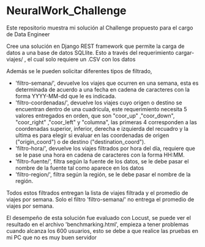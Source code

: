 # NeuralWork_Challenge

Este repositorio muestra mi solución al Challenge propuesto para el cargo de Data Engineer

Cree una solución en Django REST framework que permite la carga de datos a una base de datos SQLlite.
Esto a través del requerimiento cargar-viajes/ , el cual solo requiere un .CSV con los datos

Además se le pueden solicitar diferentes tipos de filtrado, 

* 'filtro-semana/', devuelve los viajes que ocurren en una semana, esta es determinada de acuerdo a una fecha en cadena de caracteres con la  forma YYYY-MM-dd que le es indicada.
* 'filtro-coordenadas/', devuelve los viajes cuyo origen o destino se encuentran dentro de una cuadricula, este requerimiento necesita 5 valores entregados en orden, que son "coor_up" ,"coor_down",  "coor_right" ,"coor_left" y "columna", las primeras 4 corresponden a las coordenadas superior, inferior, derecha e izquierda del recuadro y la ultima es para elegir si evaluar en las coordenadas de origen ("origin_coord") o de destino ("destination_coord"). 
* 'filtro-hora/', devuelve los viajes filtrados por hora del día, requiere que se le pase una hora en cadena de caracteres con la forma HH:MM.
* 'filtro-fuente/', filtra según la fuente de los datos, se le debe pasar el nombre de la fuente tal como aparece en los datos 
* 'filtro-region/', filtra según la región, se le debe pasar el nombre de la región.

Todos estos filtrados entregan la lista de viajes filtrada y el promedio de viajes por semana.
Solo el filtro  'filtro-semana/' no entrega el promedio de viajes por semana.


El desempeño de esta solución fue evaluado con Locust, se puede ver el resultado en el archivo 'benchmarking.html', empieza a tener problemas cuando alcanza los 600 usuarios, esto se debe a que realice las pruebas en mi PC que no es muy buen servidor
